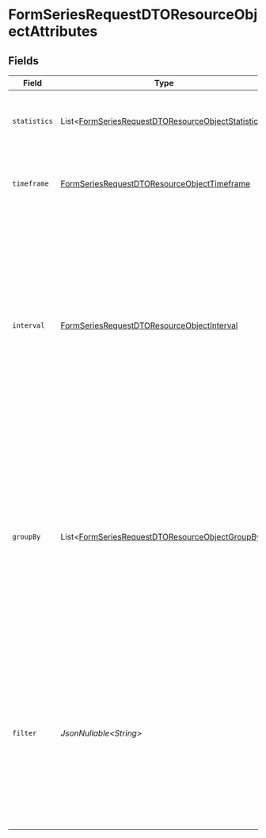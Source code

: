 # FormSeriesRequestDTOResourceObjectAttributes


## Fields

| Field                                                                                                                                                                                                                                                              | Type                                                                                                                                                                                                                                                               | Required                                                                                                                                                                                                                                                           | Description                                                                                                                                                                                                                                                        | Example                                                                                                                                                                                                                                                            |
| ------------------------------------------------------------------------------------------------------------------------------------------------------------------------------------------------------------------------------------------------------------------ | ------------------------------------------------------------------------------------------------------------------------------------------------------------------------------------------------------------------------------------------------------------------ | ------------------------------------------------------------------------------------------------------------------------------------------------------------------------------------------------------------------------------------------------------------------ | ------------------------------------------------------------------------------------------------------------------------------------------------------------------------------------------------------------------------------------------------------------------ | ------------------------------------------------------------------------------------------------------------------------------------------------------------------------------------------------------------------------------------------------------------------ |
| `statistics`                                                                                                                                                                                                                                                       | List\<[FormSeriesRequestDTOResourceObjectStatistics](../../models/components/FormSeriesRequestDTOResourceObjectStatistics.md)>                                                                                                                                     | :heavy_check_mark:                                                                                                                                                                                                                                                 | List of statistics to query for. All rate statistics will be returned in fractional form [0.0, 1.0]                                                                                                                                                                | [<br/>"viewed_form",<br/>"submit_rate"<br/>]                                                                                                                                                                                                                       |
| `timeframe`                                                                                                                                                                                                                                                        | [FormSeriesRequestDTOResourceObjectTimeframe](../../models/components/FormSeriesRequestDTOResourceObjectTimeframe.md)                                                                                                                                              | :heavy_check_mark:                                                                                                                                                                                                                                                 | The timeframe to query for data within. The max length a timeframe can be is 1 year                                                                                                                                                                                |                                                                                                                                                                                                                                                                    |
| `interval`                                                                                                                                                                                                                                                         | [FormSeriesRequestDTOResourceObjectInterval](../../models/components/FormSeriesRequestDTOResourceObjectInterval.md)                                                                                                                                                | :heavy_check_mark:                                                                                                                                                                                                                                                 | The interval used to aggregate data within the series request.<br/>If hourly is used, the timeframe cannot be longer than 7 days.<br/>If daily is used, the timeframe cannot be longer than 60 days.<br/>If monthly is used, the timeframe cannot be longer than 52 weeks. | weekly                                                                                                                                                                                                                                                             |
| `groupBy`                                                                                                                                                                                                                                                          | List\<[FormSeriesRequestDTOResourceObjectGroupBy](../../models/components/FormSeriesRequestDTOResourceObjectGroupBy.md)>                                                                                                                                           | :heavy_minus_sign:                                                                                                                                                                                                                                                 | List of attributes to group the data by.<br/>Allowed group-bys are form_id, form_version_id.<br/>If not passed in, the data will be grouped by form_id.<br/>If a group by has prerequisites, they must be passed in together. The prerequisites for form_version_id is form_id |                                                                                                                                                                                                                                                                    |
| `filter`                                                                                                                                                                                                                                                           | *JsonNullable\<String>*                                                                                                                                                                                                                                            | :heavy_minus_sign:                                                                                                                                                                                                                                                 | API filter string used to filter the query.<br/>Allowed filters are form_id, form_version_id.<br/>Allowed operators are equals, any.<br/>Only one filter can be used per attribute, only AND can be used as a combination operator.<br/>Max of 100 messages per ANY filter. | and(equals(form_id,"abc123"),any(form_version_id,["xyz123","ghi456"]))                                                                                                                                                                                             |